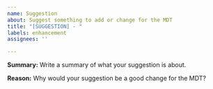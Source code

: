 ```yaml
---
name: Suggestion
about: Suggest something to add or change for the MDT
title: "[SUGGESTION] - "
labels: enhancement
assignees: ''

---
```


**Summary:**
Write a summary of what your suggestion is about.

**Reason:**
Why would your suggestion be a good change for the MDT?
